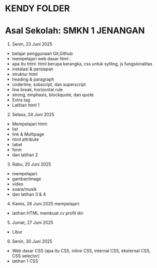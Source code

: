 # KENDY FOLDER
# Asal Sekolah: SMKN 1 JENANGAN

1. Senin, 23 Juni 2025
 - belajar penggunaan Git,Github
 - mempelajari web dasar html :
 - apa itu html: html berupa kerangka, css untuk sytling, js fungsionalitas 
 - instalasi & persiapan
 - struktur html
 - heading & paragraph
 - underline, subscript, dan superscript
 - line break, horizontal rule
 - strong, emphasis, blockquote, dan quote
 - Extra tag
 - Latihan html 1

 2. Selasa, 24 Juni 2025
 - Mempelajari html:
 - list
 - link & Multipage
 - html attribute
 - tabel
 - form
 - dan latihan 2

 3. Rabu, 25 Juni 2025
 - mempelajari:
 - gambar/image 
 - video
 - suara/musik
 - dan latihan 3 & 4

 4. Kamis, 26 Juni 2025
 mempelajari:
 - latihan HTML membuat cv profil diri
 
 5. Jumat, 27 Juni 2025
 - Libur

 6. Senin, 30 Juni 2025
 -  Web dasar CSS (apa itu CSS, inline CSS, internal CSS, eksternal CSS, CSS selector)
 - latihan 1 CSS
